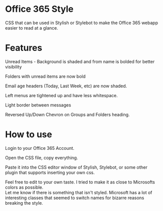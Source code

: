 # Office 365 Style
CSS that can be used in Stylish or Stylebot to make the Office 365 webapp easier to read at a glance.  

# Features

Unread Items - Background is shaded and from name is bolded for better visibility

Folders with unread items are now bold

Email age headers (Today, Last Week, etc) are now shaded. 

Left menus are tightened up and have less whitespace.

Light border between messages

Reversed Up/Down Chevron on Groups and Folders heading.  
  

# How to use
Login to your Office 365 Account. 

Open the CSS file, copy everything.

Paste it into the CSS editor window of Stylish, Stylebot, or some other plugin that supports inserting your own css.  

Feel free to edit to your own taste.  I tried to make it as close to Microsofts colors as possible.  
Let me know if there is something that isn't styled.  Microsoft has a lot of interesting classes that seemed to switch names for bizarre reasons breaking the style.  
